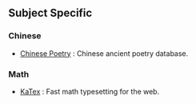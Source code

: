 ## Subject Specific

### Chinese
- [Chinese Poetry](https://github.com/chinese-poetry/chinese-poetry) : Chinese ancient poetry database. 

### Math
- [KaTex](https://github.com/KaTeX/KaTeX) : Fast math typesetting for the web.
